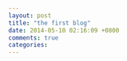 ```yaml
---
layout: post
title: "the first blog"
date: 2014-05-10 02:16:09 +0800
comments: true
categories: 
---
```

